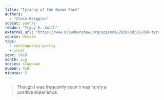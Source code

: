 ```yaml
---
title: "Tyranny of the Human Face"
authors:
  - "Chase Berggrun"
subcat: poetry
reader: "Tracy K. Smith"
external_url: "https://www.slowdownshow.org/episode/2020/08/26/458-tyranny-of-the-human-face"
course: desire
tags:
  - contemporary-poetry
  - inner
year: 2020
month: aug
series: slowdown
number: 458
minutes: 5
---
```


> Though I was frequently seen it was rarely a  
positive experience.

